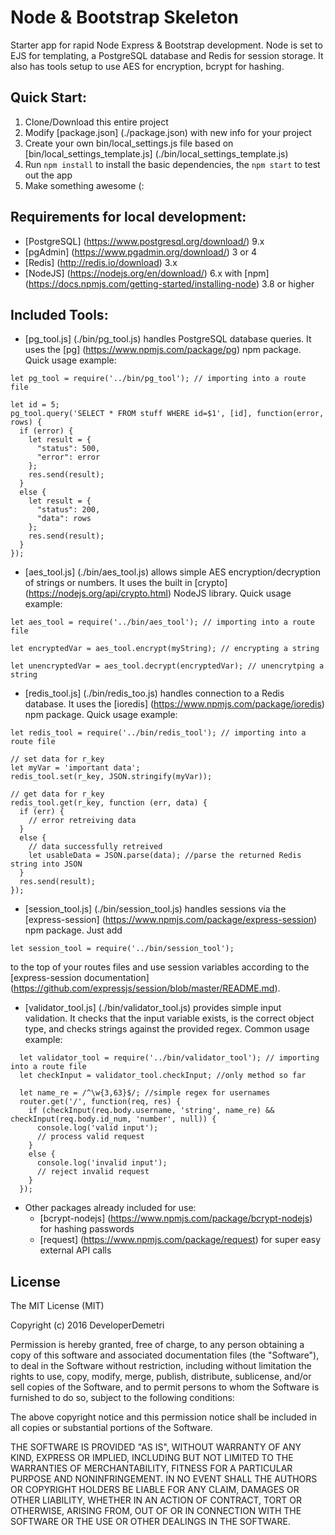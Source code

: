 # Node & Bootstrap Skeleton
Starter app for rapid Node Express & Bootstrap development.
Node is set to EJS for templating, a PostgreSQL database and Redis for session storage.
It also has tools setup to use AES for encryption, bcrypt for hashing.

## Quick Start:
1. Clone/Download this entire project
2. Modify [package.json] (./package.json) with new info for your project
3. Create your own bin/local_settings.js file based on [bin/local_settings_template.js] (./bin/local_settings_template.js)
4. Run `npm install` to install the basic dependencies, the `npm start` to test out the app
5. Make something awesome (:

## Requirements for local development:
* [PostgreSQL] (https://www.postgresql.org/download/) 9.x
* [pgAdmin] (https://www.pgadmin.org/download/) 3 or 4
* [Redis] (http://redis.io/download) 3.x
* [NodeJS] (https://nodejs.org/en/download/) 6.x with [npm] (https://docs.npmjs.com/getting-started/installing-node) 3.8 or higher

## Included Tools:
* [pg_tool.js] (./bin/pg_tool.js) handles PostgreSQL database queries. It uses the [pg] (https://www.npmjs.com/package/pg) npm package. Quick usage example:
```
let pg_tool = require('../bin/pg_tool'); // importing into a route file

let id = 5;
pg_tool.query('SELECT * FROM stuff WHERE id=$1', [id], function(error, rows) {
  if (error) {
    let result = {
      "status": 500,
      "error": error
    };
    res.send(result);
  }
  else {
    let result = {
      "status": 200,
      "data": rows
    };
    res.send(result);
  }
});
```
* [aes_tool.js] (./bin/aes_tool.js) allows simple AES encryption/decryption of strings or numbers. It uses the built in [crypto] (https://nodejs.org/api/crypto.html) NodeJS library. Quick usage example:
```
let aes_tool = require('../bin/aes_tool'); // importing into a route file

let encryptedVar = aes_tool.encrypt(myString); // encrypting a string

let unencryptedVar = aes_tool.decrypt(encryptedVar); // unencrytping a string
```
* [redis_tool.js] (./bin/redis_too.js) handles connection to a Redis database. It uses the [ioredis] (https://www.npmjs.com/package/ioredis) npm package. Quick usage example:
```
let redis_tool = require('../bin/redis_tool'); // importing into a route file

// set data for r_key
let myVar = 'important data';
redis_tool.set(r_key, JSON.stringify(myVar));

// get data for r_key
redis_tool.get(r_key, function (err, data) {
  if (err) {
    // error retreiving data
  }
  else {
    // data successfully retreived
    let usableData = JSON.parse(data); //parse the returned Redis string into JSON
  }
  res.send(result);
});
```
* [session_tool.js] (./bin/session_tool.js) handles sessions via the [express-session] (https://www.npmjs.com/package/express-session) npm package. Just add
```
let session_tool = require('../bin/session_tool');
```
to the top of your routes files and use session variables according to the [express-session documentation] (https://github.com/expressjs/session/blob/master/README.md).  
* [validator_tool.js] (./bin/validator_tool.js) provides simple input validation. It checks that the input variable exists, is the correct object type, and checks strings against the provided regex. Common usage example:
```
  let validator_tool = require('../bin/validator_tool'); // importing into a route file
  let checkInput = validator_tool.checkInput; //only method so far

  let name_re = /^\w{3,63}$/; //simple regex for usernames
  router.get('/', function(req, res) {
    if (checkInput(req.body.username, 'string', name_re) && checkInput(req.body.id_num, 'number', null)) {
      console.log('valid input');
      // process valid request
    }
    else {
      console.log('invalid input');
      // reject invalid request
    }
  });
```
* Other packages already included for use:
  * [bcrypt-nodejs] (https://www.npmjs.com/package/bcrypt-nodejs) for hashing passwords
  * [request] (https://www.npmjs.com/package/request) for super easy external API calls

## License
The MIT License (MIT)

Copyright (c) 2016 DeveloperDemetri

Permission is hereby granted, free of charge, to any person obtaining a copy
of this software and associated documentation files (the "Software"), to deal
in the Software without restriction, including without limitation the rights
to use, copy, modify, merge, publish, distribute, sublicense, and/or sell
copies of the Software, and to permit persons to whom the Software is
furnished to do so, subject to the following conditions:

The above copyright notice and this permission notice shall be included in all
copies or substantial portions of the Software.

THE SOFTWARE IS PROVIDED "AS IS", WITHOUT WARRANTY OF ANY KIND, EXPRESS OR
IMPLIED, INCLUDING BUT NOT LIMITED TO THE WARRANTIES OF MERCHANTABILITY,
FITNESS FOR A PARTICULAR PURPOSE AND NONINFRINGEMENT. IN NO EVENT SHALL THE
AUTHORS OR COPYRIGHT HOLDERS BE LIABLE FOR ANY CLAIM, DAMAGES OR OTHER
LIABILITY, WHETHER IN AN ACTION OF CONTRACT, TORT OR OTHERWISE, ARISING FROM,
OUT OF OR IN CONNECTION WITH THE SOFTWARE OR THE USE OR OTHER DEALINGS IN THE
SOFTWARE.
